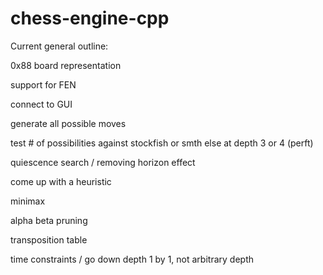 # chess-engine-cpp

Current general outline:

0x88 board representation 

support for FEN

connect to GUI

generate all possible moves

test # of possibilities against stockfish or smth else at depth 3 or 4 (perft)

quiescence search / removing horizon effect

come up with a heuristic

minimax

alpha beta pruning

transposition table

time constraints / go down depth 1 by 1, not arbitrary depth
